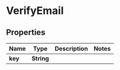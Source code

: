 

# VerifyEmail

## Properties

Name | Type | Description | Notes
------------ | ------------- | ------------- | -------------
**key** | **String** |  | 



